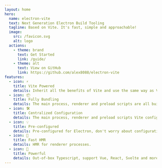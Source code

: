 ```yaml
---
layout: home
hero:
  name: electron-vite
  text: Next Generation Electron Build Tooling
  tagline: Based on Vite. It's fast, simple and approachable!
  image:
    src: /favicon.svg
    alt: logo
  actions:
    - theme: brand
      text: Get Started
      link: /guide/
    - theme: alt
      text: View on GitHub
      link: https://github.com/alex8088/electron-vite
features:
  - icon: ⚡
    title: Vite Powered
    details: Inherit all the benefits of Vite and use the same way as Vite.
  - icon: 📦
    title: Fully Bundling
    details: The main process, renderer and preload scripts are all built with Vite.
  - icon: 🛠
    title: Centralized Configuration
    details: The main process, renderer and preload scripts Vite configuration combined into one file.
  - icon: 💡
    title: Pre-configured
    details: Pre-configured for Electron, don't worry about configuration.
  - icon: 🚀
    title: Fast HMR
    details: HMR for renderer processes.
  - icon: 🔋
    title: Powerful
    details: Out-of-box Typescript, support Vue, React, Svelte and more web front-end frameworks.
---
```

